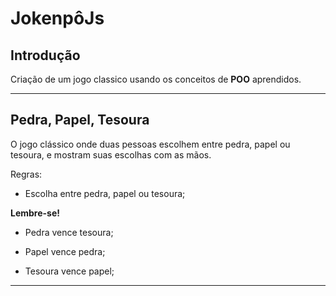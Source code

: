 
JokenpôJs
=======

Introdução
----------

Criação de um jogo classico usando os conceitos de
**POO** aprendidos.

------------------------------------------------------------------------

Pedra, Papel, Tesoura
---------------------

O jogo clássico onde duas pessoas escolhem entre pedra, papel ou
tesoura, e mostram suas escolhas com as mãos.

Regras:

-   Escolha entre pedra, papel ou tesoura;


**Lembre-se!**

* Pedra vence tesoura;

* Papel vence pedra;

* Tesoura vence papel;
------------------------------------------------------------------------
